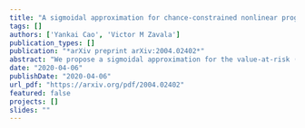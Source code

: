 ```yaml
---
title: "A sigmoidal approximation for chance-constrained nonlinear programs"
tags: []
authors: ['Yankai Cao', 'Victor M Zavala']
publication_types: []
publication: "*arXiv preprint arXiv:2004.02402*"
abstract: "We propose a sigmoidal approximation for the value-at-risk (that we call SigVaR) and we use this approximation to tackle nonlinear programs (NLPs) with chance constraints. We prove that the approximation is conservative and that the level of conservatism can be made arbitrarily small for limiting parameter values. The SigVar approximation brings scalability benefits over exact mixed-integer reformulations because its sample average approximation can be cast as a standard NLP. We also establish explicit connections between SigVaR and other smooth sigmoidal approximations recently reported in the literature. We show that a key benefit of SigVaR over such approximations is that one can establish an explicit connection with the conditional value at risk (CVaR) approximation and exploit this connection to obtain initial guesses for the approximation parameters. We present small- and large-scale numerical studies to illustrate the developments."
date: "2020-04-06"
publishDate: "2020-04-06"
url_pdf: "https://arxiv.org/pdf/2004.02402"
featured: false
projects: []
slides: ""
---
```

